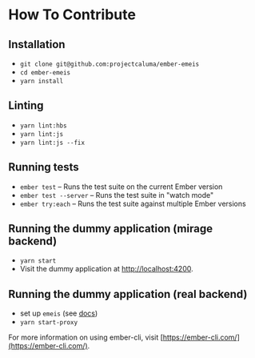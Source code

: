 # How To Contribute

## Installation

- `git clone git@github.com:projectcaluma/ember-emeis`
- `cd ember-emeis`
- `yarn install`

## Linting

- `yarn lint:hbs`
- `yarn lint:js`
- `yarn lint:js --fix`

## Running tests

- `ember test` – Runs the test suite on the current Ember version
- `ember test --server` – Runs the test suite in "watch mode"
- `ember try:each` – Runs the test suite against multiple Ember versions

## Running the dummy application (mirage backend)

- `yarn start`
- Visit the dummy application at [http://localhost:4200](http://localhost:4200).

## Running the dummy application (real backend)

- set up `emeis` (see [docs](https://github.com/projectcaluma/emeis))
- `yarn start-proxy`

For more information on using ember-cli, visit [https://ember-cli.com/](https://ember-cli.com/).
